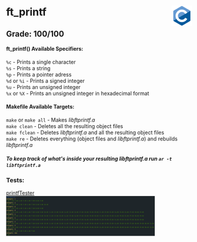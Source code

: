 # ft_printf <img src="https://github.com/devicons/devicon/blob/master/icons/c/c-original.svg" title="C" alt="C Logo" width="55" height="55" align="right" />&nbsp;
## Grade: 100/100

#### ft_printf() Available Specifiers:  
`%c` - Prints a single character  
`%s` - Prints a string  
`%p` - Prints a pointer adress  
`%d` or `%i` - Prints a signed integer  
`%u` - Prints an unsigned integer  
`%x` or `%X` - Prints an unsigned integer in hexadecimal format  

#### Makefile Available Targets:  
`make` or `make all` - Makes _libftprintf.a_    
`make clean` - Deletes all the resulting object files  
`make fclean` - Deletes _libftprintf.a_ and all the resulting object files  
`make re` - Deletes everything (object files and _libftprintf.a_) and rebuilds _libftprintf.a_  

##### To keep track of what's inside your resulting _libftprintf.a_ run `ar -t libftprintf.a`  

###  Tests: 
[printfTester](https://github.com/Tripouille/printfTester)  
<img src="https://github.com/Kuninoto/42_ft_printf/blob/master/extras/printfTester.png" width="80%"/>
